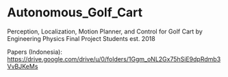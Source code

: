 # Autonomous_Golf_Cart
Perception, Localization, Motion Planner, and Control for Golf Cart by Engineering Physics Final Project Students est. 2018

Papers (Indonesia):
https://drive.google.com/drive/u/0/folders/1Ggm_oNL2Gx75hSiE9dpRdmb3VvBJKeMs
